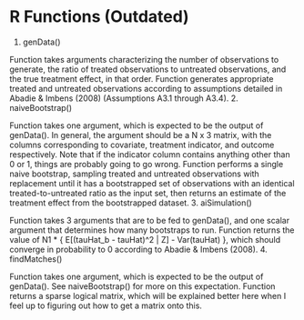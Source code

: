# R Functions (Outdated)

1. genData()

  Function takes arguments characterizing the number of observations to generate, the ratio of treated observations to untreated observations, and the true treatment effect, in that order. Function generates appropriate treated and untreated observations according to assumptions detailed in Abadie & Imbens (2008) (Assumptions A3.1 through A3.4).
2. naiveBootstrap()
  
  Function takes one argument, which is expected to be the output of genData(). In general, the argument should be a N x 3 matrix, with the columns corresponding to covariate, treatment indicator, and outcome respectively. Note that if the indicator column contains anything other than 0 or 1, things are probably going to go wrong. Function performs a single naive bootstrap, sampling treated and untreated observations with replacement until it has a bootstrapped set of observations with an identical treated-to-untreated ratio as the input set, then returns an estimate of the treatment effect from the bootstrapped dataset.
3. aiSimulation()

  Function takes 3 arguments that are to be fed to genData(), and one scalar argument that determines how many bootstraps to run. Function returns the value of N1 * { E[(tauHat_b - tauHat)^2 | Z] - Var(tauHat) }, which should converge in probability to 0 according to Abadie & Imbens (2008).
4. findMatches()
  
  Function takes one argument, which is expected to be the output of genData(). See naiveBootstrap() for more on this expectation. Function returns a sparse logical matrix, which will be explained better here when I feel up to figuring out how to get a matrix onto this.
